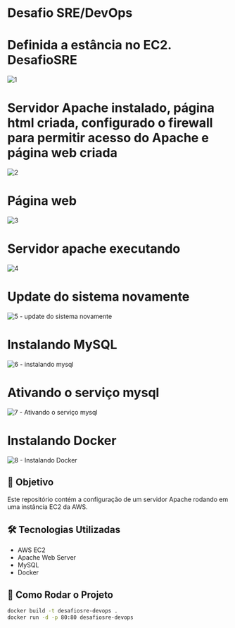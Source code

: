 # Desafio SRE/DevOps

#  Definida a estância no EC2. DesafioSRE
![1](https://github.com/user-attachments/assets/a42c883f-9bcb-4834-ac02-87412a3b49fd)

#  Servidor Apache instalado, página html criada, configurado o firewall para permitir acesso do Apache e página web criada
![2](https://github.com/user-attachments/assets/75bdc673-d1d8-4647-afa6-db9f75d03810)

#  Página web

![3](https://github.com/user-attachments/assets/0b6b672a-dc0f-4500-bbbe-301885ec3206)

#  Servidor apache executando

![4](https://github.com/user-attachments/assets/750f5a69-e23f-4910-b7a2-309baee5866c)

# Update do sistema novamente
![5 - update do sistema novamente](https://github.com/user-attachments/assets/2f898c45-3c76-43e9-85f1-2480294954ef)

# Instalando MySQL
![6 - instalando mysql](https://github.com/user-attachments/assets/52f0c91c-f72a-4d59-abe8-cb426869e1da)

# Ativando o serviço mysql
![7 - Ativando o serviço mysql](https://github.com/user-attachments/assets/f777f057-93a2-4106-9529-a6f88e533141)

# Instalando Docker
![8 - Instalando Docker](https://github.com/user-attachments/assets/7feb1b7f-8740-482d-b8cc-e9e4356bd578)





## 🚀 Objetivo
Este repositório contém a configuração de um servidor Apache rodando em uma instância EC2 da AWS.

## 🛠 Tecnologias Utilizadas
- AWS EC2
- Apache Web Server
- MySQL
- Docker

## 📌 Como Rodar o Projeto
```bash
docker build -t desafiosre-devops .
docker run -d -p 80:80 desafiosre-devops






